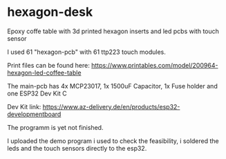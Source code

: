 # hexagon-desk
Epoxy coffe table with 3d printed hexagon inserts and led pcbs with touch sensor

I used 61 "hexagon-pcb" with 61 ttp223 touch modules.

Print files can be found here:
https://www.printables.com/model/200964-hexagon-led-coffee-table

The main-pcb has 4x MCP23017, 1x 1500uF Capacitor, 1x Fuse holder and one ESP32 Dev Kit C

Dev Kit link:
https://www.az-delivery.de/en/products/esp32-developmentboard

The programm is yet not finished. 

I uploaded the demo program i used to check the feasibility, i soldered the leds and the touch sensors directly to the esp32.
